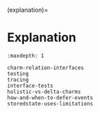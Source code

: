 (explanation)=
# Explanation

```{toctree}
:maxdepth: 1

charm-relation-interfaces
testing
tracing
interface-tests
holistic-vs-delta-charms
how-and-when-to-defer-events
storedstate-uses-limitations
```

